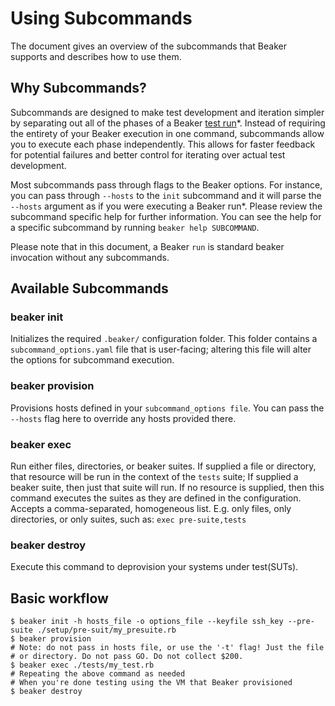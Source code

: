 # Using Subcommands

The document gives an overview of the subcommands that Beaker supports and describes how to use them.

## Why Subcommands?

Subcommands are designed to make test development and iteration simpler by separating out all of the phases of a Beaker [test run](test_run.md)\*. Instead of requiring the entirety of your Beaker execution in one command, subcommands allow you to execute each phase independently. This allows for faster feedback for potential failures and better control for iterating over actual test development.

Most subcommands pass through flags to the Beaker options. For instance, you can pass through `--hosts` to the `init` subcommand and it will parse the `--hosts` argument as if you were executing a Beaker run\*. Please review the subcommand specific help for further information. You can see the help for a specific subcommand by running `beaker help SUBCOMMAND`.

Please note that in this document, a Beaker `run` is standard beaker invocation without any subcommands.

## Available Subcommands

### beaker init

Initializes the required `.beaker/` configuration folder. This folder contains a `subcommand_options.yaml` file that is user-facing; altering this file will alter the options for subcommand execution.

### beaker provision

Provisions hosts defined in your `subcommand_options file`. You can pass the `--hosts` flag here to override any hosts provided there.

### beaker exec

Run either files, directories, or beaker suites. If supplied a file or directory, that resource will be run in the context of the `tests` suite; If supplied a beaker suite, then just that suite will run. If no resource is supplied, then this command executes the suites as they are defined in the configuration. Accepts a comma-separated, homogeneous list. E.g. only files, only directories, or only suites, such as: `exec pre-suite,tests`

### beaker destroy

Execute this command to deprovision your systems under test(SUTs).

## Basic workflow

```console
$ beaker init -h hosts_file -o options_file --keyfile ssh_key --pre-suite ./setup/pre-suit/my_presuite.rb
$ beaker provision
# Note: do not pass in hosts file, or use the '-t' flag! Just the file
# or directory. Do not pass GO. Do not collect $200.
$ beaker exec ./tests/my_test.rb
# Repeating the above command as needed
# When you're done testing using the VM that Beaker provisioned
$ beaker destroy
```
